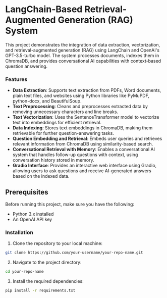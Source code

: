 # LangChain-Based Retrieval-Augmented Generation (RAG) System
This project demonstrates the integration of data extraction, vectorization, and retrieval-augmented generation (RAG) using LangChain and OpenAI's GPT-3.5-turbo model. The system processes documents, indexes them in ChromaDB, and provides conversational AI capabilities with context-based question answering.

### Features
- **Data Extraction**: Supports text extraction from PDFs, Word documents, plain text files, and websites using Python libraries like PyMuPDF, python-docx, and BeautifulSoup.
- **Text Preprocessing**: Cleans and preprocesses extracted data by removing unnecessary characters and line breaks.
- **Text Vectorization**: Uses the SentenceTransformer model to vectorize text into embeddings for efficient retrieval.
- **Data Indexing**: Stores text embeddings in ChromaDB, making them retrievable for further question-answering tasks.
- **Question Embedding and Retrieval**: Embeds user queries and retrieves relevant information from ChromaDB using similarity-based search.
- **Conversational Retrieval with Memory**: Enables a conversational AI system that handles follow-up questions with context, using conversation history stored in memory.
- **Gradio Interface**: Provides an interactive web interface using Gradio, allowing users to ask questions and receive AI-generated answers based on the indexed data.

## Prerequisites
Before running this project, make sure you have the following:
- Python 3.x installed
- An OpenAI API key

### Installation
1. Clone the repository to your local machine:
```bash
git clone https://github.com/your-username/your-repo-name.git
```

2. Navigate to the project directory:
```bash
cd your-repo-name
```

3. Install the required dependencies:
```bash
pip install -r requirements.txt
```
